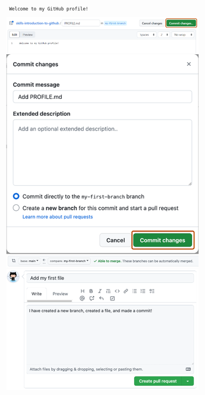   ```
   Welcome to my GitHub profile!
   ```
   ![profile.md file screenshot](/images/my-profile-file.png)
    ![screenshot of adding a new file with a commit message](/images/commit-full-screen.png)
    ![screenshot showing both branch selections](/images/pull-request-branches.png)
    ![screenshot showing pull request](/images/Pull-request-description.png)
    

